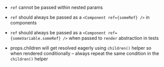 - `ref` cannot be passed within nested params
- `ref` should always be passed as a `<Component ref={someRef} />` in components
- `ref` should always be passed as a `<Component ref={someVariable.someRef} />` when passed to `render` abstraction in tests

- props.children will get resolved eagerly using `children()` helper so when rendered conditionally – always repeat the same condition in the `children()` helper
